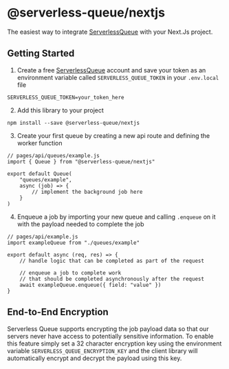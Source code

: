 # @serverless-queue/nextjs

The easiest way to integrate [ServerlessQueue](https://www.serverlessqueue.com) with your Next.Js project.

## Getting Started

1. Create a free [ServerlessQueue](https://www.serverlessqueue.com) account and save your token as an environment variable called `SERVERLESS_QUEUE_TOKEN` in your `.env.local` file
```
SERVERLESS_QUEUE_TOKEN=your_token_here
```

2. Add this library to your project
```
npm install --save @serverless-queue/nextjs
```

3. Create your first queue by creating a new api route and defining the worker function
```
// pages/api/queues/example.js
import { Queue } from "@serverless-queue/nextjs"

export default Queue(
    "queues/example",
    async (job) => {
        // implement the background job here
    }
)
```

4. Enqueue a job by importing your new queue and calling `.enqueue` on it with the payload needed to complete the job
```
// pages/api/example.js
import exampleQueue from "./queues/example"

export default async (req, res) => {
    // handle logic that can be completed as part of the request

    // enqueue a job to complete work 
    // that should be completed asynchronously after the request
    await exampleQueue.enqueue({ field: "value" })
}
```


## End-to-End Encryption

Serverless Queue supports encrypting the job payload data so that our servers never have access to potentially sensitive information.  To enable this feature simply set a 32 character encryption key using the environment variable `SERVERLESS_QUEUE_ENCRYPTION_KEY` and the client library will automatically encrypt and decrypt the payload using this key.
